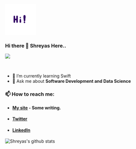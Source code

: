 <img src="https://github.com/shreyaspapi/shreyaspapi/blob/main/Hi.gif" alt="alt text" width="100" height="100" />

### Hi there 👋 Shreyas Here..

![](https://visitor-badge.glitch.me/badge?page_id=shreyaspapi.shreyaspapi)

<br />

- 🌱 I’m currently learning Swift
- 💬 Ask me about **Software Development and Data Science**

### 📫 How to reach me:
 - #### [My site](https://shreyasp.me) - Some writing.
 - #### [Twitter](https://twitter.com/spapinwar)
 - #### [LinkedIn](https://www.linkedin.com/in/shreyaspapi)

![Shreyas's github stats](https://github-readme-stats.vercel.app/api?username=shreyaspapi&show_icons=true&hide_border=true)
